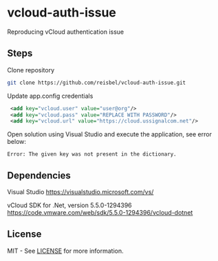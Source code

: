 # vcloud-auth-issue

Reproducing vCloud authentication issue

## Steps

Clone repository

```bash
git clone https://github.com/reisbel/vcloud-auth-issue.git
```

Update app.config credentials

```xml
 <add key="vcloud.user" value="user@org"/>
 <add key="vcloud.pass" value="REPLACE WITH PASSWORD"/>
 <add key="vcloud.url" value="https://cloud.ussignalcom.net"/>
 ```

Open solution using Visual Studio and execute the application, see error below:

```output
Error: The given key was not present in the dictionary.
```

## Dependencies

Visual Studio
<https://visualstudio.microsoft.com/vs/>

vCloud SDK for .Net, version 5.5.0-1294396
<https://code.vmware.com/web/sdk/5.5.0-1294396/vcloud-dotnet>

## License

MIT - See [LICENSE](LICENSE) for more information.
